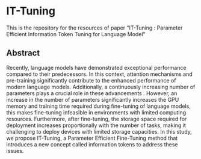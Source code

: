 # IT-Tuning
This is the repository for the resources of paper "IT-Tuning : Parameter Efficient Information Token Tuning for Language Model"

## Abstract
Recently, language models have demonstrated exceptional performance compared to their predecessors. In this context, attention mechanisms and pre-training significantly contribute to the enhanced performance of modern language models. Additionally, a continuously increasing number of parameters plays a crucial role in these advancements  . However, an increase in the number of parameters significantly increases the GPU memory and training time required during fine-tuning of language models, this makes fine-tuning infeasible in environments with limited computing resources. Furthermore, after fine-tuning, the storage space required for deployment increases proportionally with the number of tasks, making it challenging to deploy devices with limited storage capacities. In this study, we propose IT-Tuning, a  Parameter Efficient Fine-Tuning method that introduces a new concept called information tokens to address these issues.
